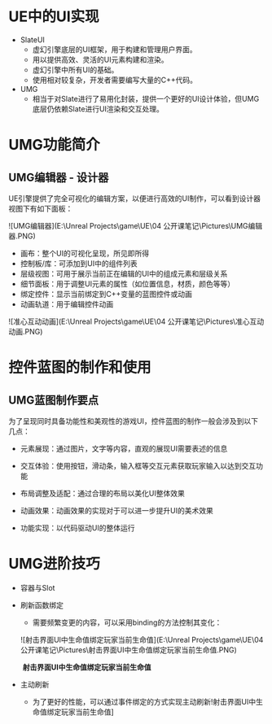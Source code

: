 # UE中的UI实现

- SlateUI
  - 虚幻引擎底层的UI框架，用于构建和管理用户界面。
  - 用以提供高效、灵活的UI元素构建和渲染。
  - 虚幻引擎中所有UI的基础。
  - 使用相对较复杂，开发者需要编写大量的C++代码。
- UMG
  - 相当于对Slate进行了易用化封装，提供一个更好的UI设计体验，但UMG底层仍依赖Slate进行UI渲染和交互处理。



# UMG功能简介

## UMG编辑器 - 设计器

UE引擎提供了完全可视化的编辑方案，以便进行高效的UI制作，可以看到设计器视图下有如下面板：

![UMG编辑器](E:\Unreal Projects\game\UE\04 公开课笔记\Pictures\UMG编辑器.PNG)

- 画布：整个UI的可视化呈现，所见即所得
- 控制板/库：可添加到UI中的组件列表
- 层级视图：可用于展示当前正在编辑的UI中的组成元素和层级关系
- 细节面板：用于调整UI元素的属性（如位置信息，材质，颜色等等）
- 绑定控件：显示当前绑定到C++变量的蓝图控件或动画
- 动画轨道：用于编辑控件动画

![准心互动动画](E:\Unreal Projects\game\UE\04 公开课笔记\Pictures\准心互动动画.PNG)



# 控件蓝图的制作和使用

## UMG蓝图制作要点

为了呈现同时具备功能性和美观性的游戏UI，控件蓝图的制作一般会涉及到以下几点：

- 元素展现：通过图片，文字等内容，直观的展现UI需要表述的信息
- 交互体验：使用按钮，滑动条，输入框等交互元素获取玩家输入以达到交互功能
- 布局调整及适配：通过合理的布局以美化UI整体效果
- 动画效果：动画效果的实现对于可以进一步提升UI的美术效果

- 功能实现：以代码驱动UI的整体运行

  



# UMG进阶技巧

- 容器与Slot

- 刷新函数绑定

  - 需要频繁变更的内容，可以采用binding的方法控制其变化：

  ![射击界面UI中生命值绑定玩家当前生命值](E:\Unreal Projects\game\UE\04 公开课笔记\Pictures\射击界面UI中生命值绑定玩家当前生命值.PNG)

  ​						**射击界面UI中生命值绑定玩家当前生命值**

- 主动刷新

  - 为了更好的性能，可以通过事件绑定的方式实现主动刷新!射击界面UI中生命值绑定玩家当前生命值]
